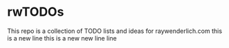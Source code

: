 # rwTODOs

This repo is a collection of TODO lists and ideas for raywenderlich.com
this is a new line
this is a new new line line

